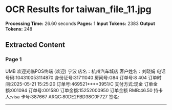 # OCR Results for taiwan_file_11.jpg

**Processing Time:** 26.60 seconds
**Pages:** 1
**Input Tokens:** 2383
**Output Tokens:** 248

## Extracted Content

### Page 1

UMB 欢迎光临POS终端 (欢迎) 宁波 店名：杭州汽车城店 客户姓名：刘晓娟 电话号码:104310053114870 身份证号:31711040 房间号:G84 订单号:8 404 订单时间:2025-05-21 15:25:20 订单号:469521****3951/C 支付方式:现金 订单金额:001094 订单号:001580 订单金额:15252000950 订单金额 RMB:46.50 持卡人:visa 卡号:387667 ARQC:80DE2FBD38C0F727 签名:

---

